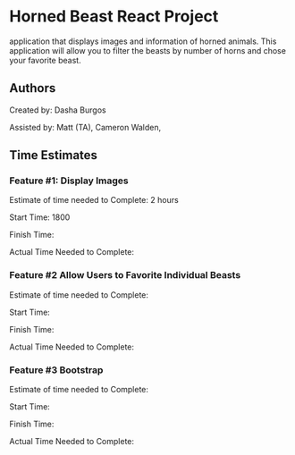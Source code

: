 # Horned Beast React Project

application that displays images and information of horned animals. This application will allow you to filter the beasts by number of horns and chose your favorite beast.

## Authors

Created by: Dasha Burgos

Assisted by: Matt (TA), Cameron Walden,

## Time Estimates

### Feature #1: Display Images

Estimate of time needed to Complete: 2 hours

Start Time: 1800

Finish Time: 

Actual Time Needed to Complete:

### Feature #2 Allow Users to Favorite Individual Beasts

Estimate of time needed to Complete:

Start Time:

Finish Time:

Actual Time Needed to Complete:

### Feature #3 Bootstrap

Estimate of time needed to Complete:

Start Time:

Finish Time:

Actual Time Needed to Complete:
